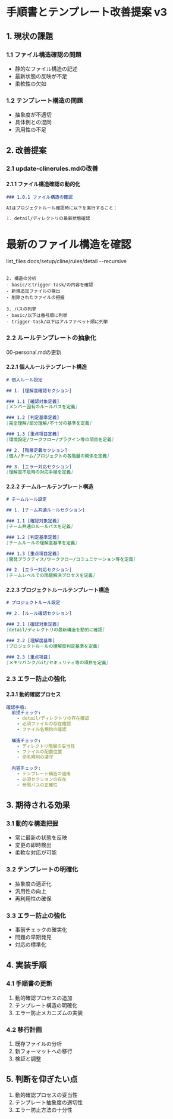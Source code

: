 # 手順書とテンプレート改善提案 v3

## 1. 現状の課題

### 1.1 ファイル構造確認の問題
- 静的なファイル構造の記述
- 最新状態の反映が不足
- 柔軟性の欠如

### 1.2 テンプレート構造の問題
- 抽象度が不適切
- 具体例との混同
- 汎用性の不足

## 2. 改善提案

### 2.1 update-clinerules.mdの改善

#### 2.1.1 ファイル構造確認の動的化

```markdown
### 1.0.1 ファイル構造の確認

AIはプロジェクトルール確認時に以下を実行すること：

1. detail/ディレクトリの最新状態確認
   ```
   # 最新のファイル構造を確認
   list_files docs/setup/cline/rules/detail --recursive
   ```

2. 構造の分析
   - basic/とtrigger-task/の内容を確認
   - 新規追加ファイルの検出
   - 削除されたファイルの把握

3. パスの列挙
   - basic/以下は番号順に列挙
   - trigger-task/以下はアルファベット順に列挙
```

### 2.2 ルールテンプレートの抽象化

00-personal.mdの更新

#### 2.2.1 個人ルールテンプレート構造

```markdown
# 個人ルール設定

## 1. [理解度確認セクション]

### 1.1 [確認対象定義]
[メンバー固有のルールパスを定義]

### 1.2 [判定基準定義]
[完全理解/部分理解/不十分の基準を定義]

### 1.3 [重点項目定義]
[環境設定/ワークフロー/プラグイン等の項目を定義]

## 2. [階層定義セクション]
[個人/チーム/プロジェクトの各階層の関係を定義]

## 3. [エラー対応セクション]
[理解度不足時の対応手順を定義]
```

#### 2.2.2 チームルールテンプレート構造

```markdown
# チームルール設定

## 1. [チーム共通ルールセクション]

### 1.1 [確認対象定義]
[チーム共通のルールパスを定義]

### 1.2 [判定基準定義]
[チームルールの理解度基準を定義]

### 1.3 [重点項目定義]
[開発プラクティス/ワークフロー/コミュニケーション等を定義]

## 2. [エラー対応セクション]
[チームレベルでの問題解決プロセスを定義]
```

#### 2.2.3 プロジェクトルールテンプレート構造

```markdown
# プロジェクトルール設定

## 2. [ルール確認セクション]

### 2.1 [確認対象定義]
[detail/ディレクトリの最新構造を動的に確認]

### 2.2 [理解度基準]
[プロジェクトルールの理解度判定基準を定義]

### 2.3 [重点項目]
[メモリバンク/Git/セキュリティ等の項目を定義]
```

### 2.3 エラー防止の強化

#### 2.3.1 動的確認プロセス

```yaml
確認手順:
  前提チェック:
    - detail/ディレクトリの存在確認
    - 必須ファイルの存在確認
    - ファイル名規約の確認
  
  構造チェック:
    - ディレクトリ階層の妥当性
    - ファイルの配置位置
    - 命名規則の遵守
  
  内容チェック:
    - テンプレート構造の適用
    - 必須セクションの存在
    - 参照パスの正確性
```

## 3. 期待される効果

### 3.1 動的な構造把握
- 常に最新の状態を反映
- 変更の即時検出
- 柔軟な対応が可能

### 3.2 テンプレートの明確化
- 抽象度の適正化
- 汎用性の向上
- 再利用性の確保

### 3.3 エラー防止の強化
- 事前チェックの確実化
- 問題の早期発見
- 対応の標準化

## 4. 実装手順

### 4.1 手順書の更新
1. 動的確認プロセスの追加
2. テンプレート構造の明確化
3. エラー防止メカニズムの実装

### 4.2 移行計画
1. 既存ファイルの分析
2. 新フォーマットへの移行
3. 検証と調整

## 5. 判断を仰ぎたい点

1. 動的確認プロセスの妥当性
2. テンプレート抽象度の適切性
3. エラー防止方法の十分性
